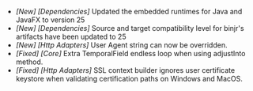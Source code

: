 * _[New] [Dependencies]_ Updated the embedded runtimes for Java and JavaFX to version 25
* _[New] [Dependencies]_ Source and target compatibility level for binjr's artifacts have been updated to 25
* _[New] [Http Adapters]_ User Agent string can now be overridden.  
* _[Fixed] [Core]_ Extra TemporalField endless loop when using adjustInto method.  
* _[Fixed] [Http Adapters]_ SSL context builder ignores user certificate keystore when validating certification paths on Windows and MacOS.  

